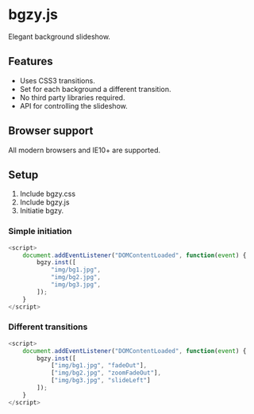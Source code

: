 # bgzy.js

Elegant background slideshow.

## Features

- Uses CSS3 transitions.
- Set for each background a different transition.
- No third party libraries required.
- API for controlling the slideshow.

## Browser support

All modern browsers and IE10+ are supported.

## Setup

1. Include bgzy.css
2. Include bgzy.js
3. Initiatie bgzy.

### Simple initiation
```javascript
<script>
	document.addEventListener("DOMContentLoaded", function(event) {
		bgzy.inst([
			"img/bg1.jpg",
			"img/bg2.jpg",
			"img/bg3.jpg",
		]);
	}
</script>
```

### Different transitions
```javascript
<script>
	document.addEventListener("DOMContentLoaded", function(event) {
		bgzy.inst([
			["img/bg1.jpg", "fadeOut"],
			["img/bg2.jpg", "zoomFadeOut"],
			["img/bg3.jpg", "slideLeft"]
		]);
	}
</script>
```
